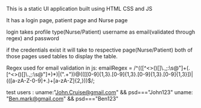This is a static UI application built using  HTML CSS and JS 

It has a login page, patient page and Nurse page

login takes profile type(Nurse/Patient)
username as email(validated through regex)
and password

if the credentials exist it will take to respective page(Nurse/Patient)
both of those pages used tables to display the table.

Regex used for email validation in js:
 emailRegex = /^(([^<>()\[\]\\.,;:\s@"]+(\.[^<>()\[\]\\.,;:\s@"]+)*)|(".+"))@((\[[0-9]{1,3}\.[0-9]{1,3}\.[0-9]{1,3}\.[0-9]{1,3}\])|(([a-zA-Z\-0-9]+\.)+[a-zA-Z]{2,}))$/;

test users :
uname:"John.Cruise@gmail.com" && psd==="John123"
uname: "Ben.mark@gmail.com" && psd==="Ben123"
